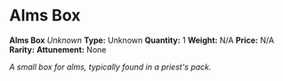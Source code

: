 # Alms Box

**Alms Box**
_Unknown_
**Type:** Unknown
**Quantity:** 1
**Weight:** N/A
**Price:** N/A
**Rarity:** 
**Attunement:** None

*A small box for alms, typically found in a priest's pack.*
